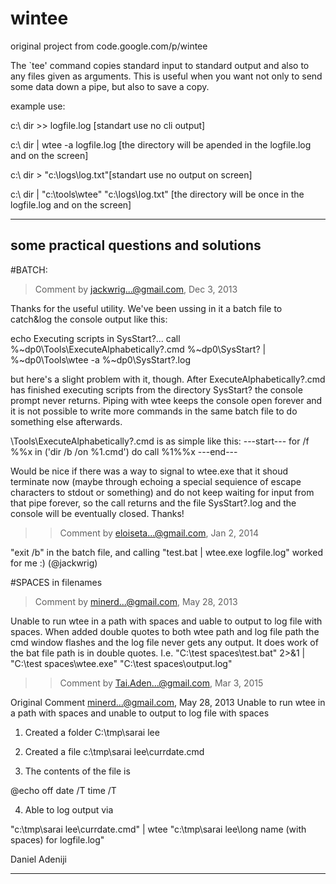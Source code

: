 # wintee
original project from code.google.com/p/wintee

The `tee' command copies standard input to standard output and also to any files given as arguments. This is useful when you want not only to send some data down a pipe, but also to save a copy.


example use:
  
c:\ dir >> logfile.log [standart use no cli output]
  
c:\ dir | wtee -a logfile.log [the directory will be apended in the logfile.log and on the screen]
  
  
c:\ dir > "c:\logs\log.txt"[standart use no output on screen]
  
c:\ dir | "c:\tools\wtee" "c:\logs\log.txt" [the directory will be once in the logfile.log and on the screen]
  

-------------------
some practical questions and solutions
-------------------
#BATCH:

> Comment by jackwrig...@gmail.com, Dec 3, 2013

Thanks for the useful utility. We've been ussing in it a batch file to catch&log the console output like this:

echo Executing scripts in SysStart?... call %~dp0\Tools\ExecuteAlphabetically?.cmd %~dp0\SysStart? | %~dp0\Tools\wtee -a %~dp0\SysStart?.log

but here's a slight problem with it, though. After ExecuteAlphabetically?.cmd has finished executing scripts from the directory SysStart? the console prompt never returns. Piping with wtee keeps the console open forever and it is not possible to write more commands in the same batch file to do something else afterwards.

\Tools\ExecuteAlphabetically?.cmd is as simple like this: ---start--- for /f %%x in ('dir /b /on %1\.cmd') do call %1\%%x ---end---

Would be nice if there was a way to signal to wtee.exe that it shoud terminate now (maybe through echoing a special sequience of escape characters to stdout or something) and do not keep waiting for input from that pipe forever, so the call returns and the file SysStart?.log and the console will be eventually closed. Thanks!

>>Comment by eloiseta...@gmail.com, Jan 2, 2014

"exit /b" in the batch file, and calling "test.bat | wtee.exe logfile.log" worked for me :) (@jackwrig)

#SPACES in filenames

> Comment by minerd...@gmail.com, May 28, 2013

Unable to run wtee in a path with spaces and uable to output to log file with spaces. When added double quotes to both wtee path and log file path the cmd window flashes and the log file never gets any output. It does work of the bat file path is in double quotes. I.e. "C:\test spaces\test.bat" 2>&1 | "C:\test spaces\wtee.exe" "C:\test spaces\output.log"

>> Comment by Tai.Aden...@gmail.com, Mar 3, 2015

Original Comment minerd...@gmail.com, May 28, 2013 Unable to run wtee in a path with spaces and unable to output to log file with spaces

1) Created a folder C:\tmp\sarai lee

2) Created a file c:\tmp\sarai lee\currdate.cmd

3) The contents of the file is

@echo off date /T time /T

4) Able to log output via

"c:\tmp\sarai lee\currdate.cmd" | wtee "c:\tmp\sarai lee\long name (with spaces) for logfile.log"

Daniel Adeniji


_______

